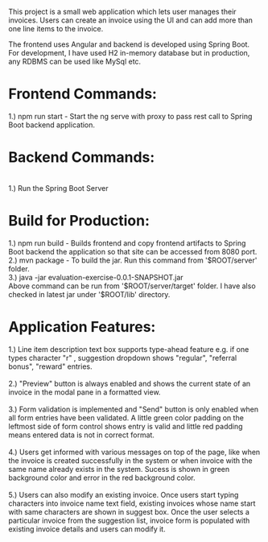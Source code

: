 This project is a small web application which lets user manages their invoices. Users can
create an invoice using the UI and can add more than one line items to the invoice.

The frontend uses Angular and backend is developed using Spring Boot. For development, I
have used H2 in-memory database but in production, any RDBMS can be used like MySql etc.

<h1>Frontend Commands:</h1>

1.) npm run start - Start the ng serve with proxy to pass rest call to Spring Boot
 backend application.
 
<h1>Backend Commands:</h1>
<br/>
1.) Run the Spring Boot Server 


<h1>Build for Production:</h1>
1.) npm run build - Builds frontend and copy frontend artifacts to Spring Boot backend
 the application so that site can be accessed from 8080 port.
<br/>
2.) mvn package - To build the jar. Run this command from '$ROOT/server' folder.
<br/>
3.) java -jar evaluation-exercise-0.0.1-SNAPSHOT.jar
<br/> 
Above command can be run from '$ROOT/server/target' folder. I have also checked in latest jar under '$ROOT/lib' directory.

<h1>Application Features:</h1>
1.) Line item description text box supports type-ahead feature e.g.  if one types character "r" , 
suggestion dropdown shows "regular", "referral bonus", "reward" entries.
<br/>
<br/>
2.) "Preview" button is always enabled and shows the current state of an invoice in the modal pane in a formatted view.
<br/>
<br/>
3.) Form validation is implemented and "Send" button is only enabled when all form entries have been validated. A little green color padding on the leftmost side of form control shows entry is valid and little red padding means entered data is not in correct format.
<br/>
<br/>
4.) Users get informed with various messages on top of the page, like when the invoice is created successfully in the system or
when invoice with the same name already exists in the system. Sucess is shown in green background color and error in the red background color.
<br/>
<br/>
5.) Users can also modify an existing invoice. Once users start typing characters into invoice name text field, existing invoices
whose name start with same characters are shown in suggest box. Once the user selects a particular invoice from the suggestion list, invoice
form is populated with existing invoice details and users can modify it.

 